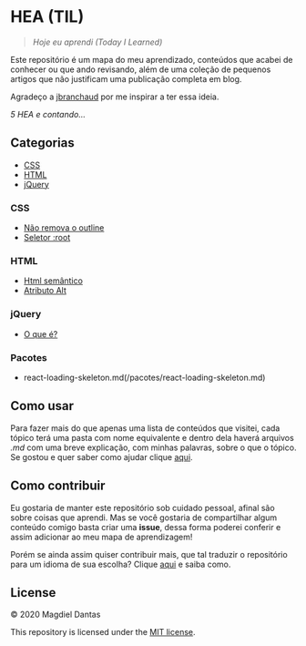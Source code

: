 # HEA (TIL)
> *Hoje eu aprendi (Today I Learned)*

Este repositório é um mapa do meu aprendizado, conteúdos que acabei de conhecer ou que ando revisando, além de uma coleção de pequenos artigos que não justificam uma publicação completa em blog.

Agradeço a [jbranchaud](https://github.com/jbranchaud/til) por me inspirar a ter essa ideia.

*5 HEA e contando...*

## Categorias

- [CSS](#CSS)
- [HTML](#HTML)
- [jQuery](#jQuery)

### CSS
- [Não remova o outline](/css/nao-remova-o-outline.md)
- [Seletor :root](/css/seletor-root.md)

### HTML
- [Html semântico](/html/html-semantico.md)
- [Atributo Alt](/html/atributo-alt.md)

### jQuery

- [O que é?](/jquery/o-que-e.md)

### Pacotes
- react-loading-skeleton.md(/pacotes/react-loading-skeleton.md)

## Como usar

Para fazer mais do que apenas uma lista de conteúdos que visitei, cada tópico terá uma pasta com nome equivalente e dentro dela haverá arquivos *.md* com uma breve explicação, com minhas palavras, sobre o que o tópico. Se gostou e quer saber como ajudar clique [aqui](#como-contribuir).

## Como contribuir

Eu gostaria de manter este repositório  sob cuidado pessoal, afinal são sobre coisas que aprendi. Mas se você gostaria de compartilhar algum conteúdo comigo basta criar uma **issue**, dessa forma poderei conferir e assim adicionar ao meu mapa de aprendizagem!

Porém se ainda assim quiser contribuir mais, que tal traduzir o repositório para um idioma de sua escolha? Clique [aqui](https://github.com/magdielndantas/hea) e saiba como.

## License

© 2020 Magdiel Dantas

This repository is licensed under the [MIT license](https://choosealicense.com/licenses/mit/).
